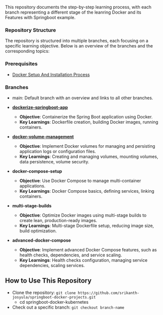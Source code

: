 This repository documents the step-by-step learning process, with each branch representing a different stage of the leanring Docker and its Features with Springboot example.

### Repository Structure
The repository is structured into multiple branches, each focusing on a specific learning objective. Below is an overview of the branches and the corresponding topics:

### Prerequisites
* [Docker Setup And Installation Process](https://github.com/srikanth-josyula/springboot-docker-projects/blob/main/docs/Docker%20Installation%20Guide.pdf)

### Branches
* main: Default branch with an overview and links to all other branches.
* **[dockerize-springboot-app](https://github.com/srikanth-josyula/springboot-docker-projects/tree/docker-basic-setup)**
  - **Objective**: Containerize the Spring Boot application using Docker.
  - **Key Learnings**: Dockerfile creation, building Docker images, running containers.
 
* **[docker-volume-management](https://github.com/srikanth-josyula/springboot-docker-projects/tree/docker-volume-management)**
  - **Objective**: Implement Docker volumes for managing and persisting application logs or configuration files.
  - **Key Learnings**: Creating and managing volumes, mounting volumes, data persistence, volume security.

* **docker-compose-setup**
  - **Objective**: Use Docker Compose to manage multi-container applications.
  - **Key Learnings**: Docker Compose basics, defining services, linking containers.


* **multi-stage-builds**
  - **Objective**: Optimize Docker images using multi-stage builds to create lean, production-ready images.
  - **Key Learnings**: Multi-stage Dockerfile setup, reducing image size, build optimization.

* **advanced-docker-compose**
  - **Objective**: Implement advanced Docker Compose features, such as health checks, dependencies, and service scaling.
  - **Key Learnings**: Health checks configuration, managing service dependencies, scaling services.


## How to Use This Repository
* Clone the repository: `git clone https://github.com/srikanth-josyula/springboot-docker-projects.git`
  - cd springboot-docker-kubernetes
* Check out a specific branch:
  `git checkout branch-name`
